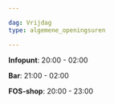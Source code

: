 ```yaml
---

dag: Vrijdag
type: algemene_openingsuren

---
```


**Infopunt**: 20:00 - 02:00

**Bar**: 21:00 - 02:00

**FOS-shop**: 20:00 - 23:00
